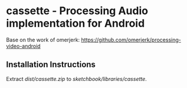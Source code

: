 # cassette - Processing Audio implementation for Android

Base on the work of omerjerk: https://github.com/omerjerk/processing-video-android

## Installation Instructions
Extract *dist/cassette.zip* to *sketchbook/libraries/cassette*.
